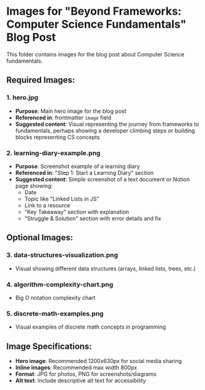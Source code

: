 # Images for "Beyond Frameworks: Computer Science Fundamentals" Blog Post

This folder contains images for the blog post about Computer Science fundamentals.

## Required Images:

### 1. hero.jpg
- **Purpose**: Main hero image for the blog post
- **Referenced in**: frontmatter `image` field
- **Suggested content**: Visual representing the journey from frameworks to fundamentals, perhaps showing a developer climbing steps or building blocks representing CS concepts

### 2. learning-diary-example.png
- **Purpose**: Screenshot example of a learning diary
- **Referenced in**: "Step 1: Start a Learning Diary" section
- **Suggested content**: Simple screenshot of a text document or Notion page showing:
  - Date
  - Topic like "Linked Lists in JS"
  - Link to a resource
  - "Key Takeaway" section with explanation
  - "Struggle & Solution" section with error details and fix

## Optional Images:

### 3. data-structures-visualization.png
- Visual showing different data structures (arrays, linked lists, trees, etc.)

### 4. algorithm-complexity-chart.png
- Big O notation complexity chart

### 5. discrete-math-examples.png
- Visual examples of discrete math concepts in programming

## Image Specifications:
- **Hero image**: Recommended 1200x630px for social media sharing
- **Inline images**: Recommended max width 800px
- **Format**: JPG for photos, PNG for screenshots/diagrams
- **Alt text**: Include descriptive alt text for accessibility
